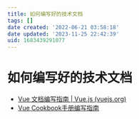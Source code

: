```yaml
---
title: 如何编写好的技术文档
tags: []
date created: '2022-06-21 03:58:18'
date updated: '2023-11-25 22:42:39'
uid: 1683439291077
---
```


# 如何编写好的技术文档

- [Vue 文档编写指南 | Vue.js (vuejs.org)](https://v3.cn.vuejs.org/guide/contributing/writing-guide.html#%E5%8E%9F%E5%88%99)
- [Vue Cookbook手册编写指南](https://v3.cn.vuejs.org/cookbook/)
